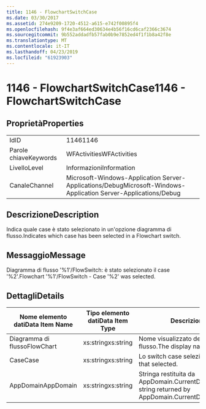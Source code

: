 ```yaml
---
title: 1146 - FlowchartSwitchCase
ms.date: 03/30/2017
ms.assetid: 274e9209-1720-4512-a615-e742f00895f4
ms.openlocfilehash: 9f4e3af664ed30634e4b56f16cd6caf2366c3674
ms.sourcegitcommit: 9b552addadfb57fab0b9e7852ed4f1f1b8a42f8e
ms.translationtype: MT
ms.contentlocale: it-IT
ms.lasthandoff: 04/23/2019
ms.locfileid: "61923903"
---
```

# <a name="1146---flowchartswitchcase"></a><span data-ttu-id="5feaa-102">1146 - FlowchartSwitchCase</span><span class="sxs-lookup"><span data-stu-id="5feaa-102">1146 - FlowchartSwitchCase</span></span>
## <a name="properties"></a><span data-ttu-id="5feaa-103">Proprietà</span><span class="sxs-lookup"><span data-stu-id="5feaa-103">Properties</span></span>  
  
|||  
|-|-|  
|<span data-ttu-id="5feaa-104">Id</span><span class="sxs-lookup"><span data-stu-id="5feaa-104">ID</span></span>|<span data-ttu-id="5feaa-105">1146</span><span class="sxs-lookup"><span data-stu-id="5feaa-105">1146</span></span>|  
|<span data-ttu-id="5feaa-106">Parole chiave</span><span class="sxs-lookup"><span data-stu-id="5feaa-106">Keywords</span></span>|<span data-ttu-id="5feaa-107">WFActivities</span><span class="sxs-lookup"><span data-stu-id="5feaa-107">WFActivities</span></span>|  
|<span data-ttu-id="5feaa-108">Livello</span><span class="sxs-lookup"><span data-stu-id="5feaa-108">Level</span></span>|<span data-ttu-id="5feaa-109">Informazioni</span><span class="sxs-lookup"><span data-stu-id="5feaa-109">Information</span></span>|  
|<span data-ttu-id="5feaa-110">Canale</span><span class="sxs-lookup"><span data-stu-id="5feaa-110">Channel</span></span>|<span data-ttu-id="5feaa-111">Microsoft-Windows-Application Server-Applications/Debug</span><span class="sxs-lookup"><span data-stu-id="5feaa-111">Microsoft-Windows-Application Server-Applications/Debug</span></span>|  
  
## <a name="description"></a><span data-ttu-id="5feaa-112">Descrizione</span><span class="sxs-lookup"><span data-stu-id="5feaa-112">Description</span></span>  
 <span data-ttu-id="5feaa-113">Indica quale case è stato selezionato in un'opzione diagramma di flusso.</span><span class="sxs-lookup"><span data-stu-id="5feaa-113">Indicates which case has been selected in a Flowchart switch.</span></span>  
  
## <a name="message"></a><span data-ttu-id="5feaa-114">Messaggio</span><span class="sxs-lookup"><span data-stu-id="5feaa-114">Message</span></span>  
 <span data-ttu-id="5feaa-115">Diagramma di flusso '%1'/FlowSwitch: è stato selezionato il case '%2'.</span><span class="sxs-lookup"><span data-stu-id="5feaa-115">Flowchart '%1'/FlowSwitch - Case '%2' was selected.</span></span>  
  
## <a name="details"></a><span data-ttu-id="5feaa-116">Dettagli</span><span class="sxs-lookup"><span data-stu-id="5feaa-116">Details</span></span>  
  
|<span data-ttu-id="5feaa-117">Nome elemento dati</span><span class="sxs-lookup"><span data-stu-id="5feaa-117">Data Item Name</span></span>|<span data-ttu-id="5feaa-118">Tipo elemento dati</span><span class="sxs-lookup"><span data-stu-id="5feaa-118">Data Item Type</span></span>|<span data-ttu-id="5feaa-119">Descrizione</span><span class="sxs-lookup"><span data-stu-id="5feaa-119">Description</span></span>|  
|--------------------|--------------------|-----------------|  
|<span data-ttu-id="5feaa-120">Diagramma di flusso</span><span class="sxs-lookup"><span data-stu-id="5feaa-120">FlowChart</span></span>|<span data-ttu-id="5feaa-121">xs:string</span><span class="sxs-lookup"><span data-stu-id="5feaa-121">xs:string</span></span>|<span data-ttu-id="5feaa-122">Nome visualizzato del diagramma di flusso.</span><span class="sxs-lookup"><span data-stu-id="5feaa-122">The display name of the FlowChart.</span></span>|  
|<span data-ttu-id="5feaa-123">Case</span><span class="sxs-lookup"><span data-stu-id="5feaa-123">Case</span></span>|<span data-ttu-id="5feaa-124">xs:string</span><span class="sxs-lookup"><span data-stu-id="5feaa-124">xs:string</span></span>|<span data-ttu-id="5feaa-125">Lo switch case selezionato.</span><span class="sxs-lookup"><span data-stu-id="5feaa-125">The switch case that selected.</span></span>|  
|<span data-ttu-id="5feaa-126">AppDomain</span><span class="sxs-lookup"><span data-stu-id="5feaa-126">AppDomain</span></span>|<span data-ttu-id="5feaa-127">xs:string</span><span class="sxs-lookup"><span data-stu-id="5feaa-127">xs:string</span></span>|<span data-ttu-id="5feaa-128">Stringa restituita da AppDomain.CurrentDomain.FriendlyName.</span><span class="sxs-lookup"><span data-stu-id="5feaa-128">The string returned by AppDomain.CurrentDomain.FriendlyName.</span></span>|
